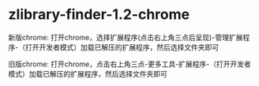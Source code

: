 # zlibrary-finder-1.2-chrome
新版chrome:
打开chrome，选择扩展程序(点击右上角三点后呈现)-管理扩展程序-（打开开发者模式）加载已解压的扩展程序，然后选择文件夹即可

旧版chrome:
打开chrome，点击右上角三点-更多工具-扩展程序-（打开开发者模式）加载已解压的扩展程序，然后选择文件夹即可
